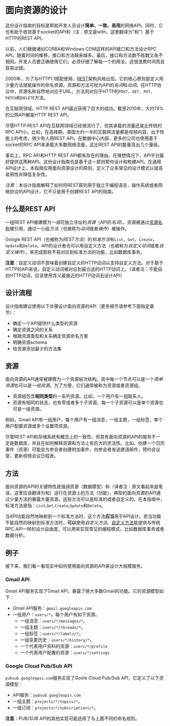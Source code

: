 # 面向资源的设计

这份设计指南的目标是帮助开发人员设计**简单、一致、易用**的网络API。同时，它也有助于收敛基于socket的API和（注：原文是with，这里翻译为“和”）基于HTTP的REST API。

以前，人们根据诸如CORBA和Windows COM这样的API接口和方法设计RPC API。随着时间的推移，接口和方法越来越多。最后，接口和方法数不胜数又各不相同。开发人员要正确使用它们，必须仔细了解每一个的用法，这很浪费时间而且容易出错。

2000年，为了与HTTP1.1搭配使用，[REST](https://en.wikipedia.org/wiki/Representational_state_transfer)架构风格出现。它的核心原则是定义用少量方法就能操作的命名资源。资源和方法可视为API的*名词*和*动词*。在HTTP协议中，资源名称自然地对应于URL，方法则对应于HTTP的`POST`、`GET`、`PUT`、`PATCH`和`DELETE`方法。

在互联网领域，HTTP REST API最近获得了巨大的成功。截至2010年，大约74%的公网API都是HTTP REST API。

尽管HTTP REST API在互联网领域已经很流行了，但其承载的流量还是比传统的RPC API小。比如，在高峰期，美国大约一半的互联网流量都是视频内容，出于性能上的考虑，很少有人用REST API。在数据中心内部，更多的公司也使用基于socket的RPC API来承载大多数网络流量，这比REST API的数量高出几个量级。

事实上，RPC API和HTTP REST API都有存在的理由。在理想情况下，API平台最好提供这两种API。这份设计指南也是基于这一原则帮你设计和构建API。在通用API设计上，本指南应用面向资源设计的原则，定义了众多常见的设计模式以提高易用性并降低复杂性。

*注意*：本设计指南解释了如何将REST原则用于独立于编程语言，操作系统或者网络协议的API设计，它不只是用于创建REST API的指南。

## 什么是REST API
一组REST API被建模为*一组*可独立寻址的*资源*（API的*名词*）。资源被通过[资源名称](https://cloud.google.com/apis/design/resource_names)被引用，通过一小组*方法*（也被称为*动词*或者*操作*）被操作。

Google REST API（也被称为*REST方法*）的*标准方法*有`List`，`Get`，`Create`，`Update`和`Delete`。API的设计者也可以用自定义方法（也被称为*自定义动词*或者*自定义操作*），来完成那些不易对应到标准方法的功能，比如数据库事务。

**注意**：自定义动词不意味着创建自定义的HTTP动词以支持自定义方法。对于基于HTTP的API来说，自定义动词被对应到最合适的HTTP动词上。（译者注：不能自创HTTP动词，应该使用含义最接近的HTTP动词去设计API）

## 设计流程

设计指南建议使用以下步骤设计面向资源的API（更多细节请参考下面指定章节）：
- 确定一个API提供什么类型的资源
- 确定资源之间的关系
- 根据资源类型和关系确定资源命名方案
- 明确资源schema
- 给资源添加最少的方法集


## 资源

面向资源的API通常被建模为一个资源层次结构。其中每一个节点可以是一个*简单资源*也可以是*一组资源*。为了方便，它们通常被称为资源或者资源组。

- 资源组包含**相同类型**的一系列资源。比如，一个用户有一组联系人。
- 资源有相同的状态，也有零或者多个子资源。每一个子资源可以是单个资源也可是一组资源。

例如，Gmail API有一组用户，每个用户有一组消息，一组主题，一组标签，单个用户配置资源或多个设置项资源。

尽管REST API和存储系统有概念上的一致性，但具有面向资源的API的服务不一定是数据库，并且在如何解释资源和方法上有巨大的灵活性。比如，创建一个日历事件（资源）可能会为参会者创建附加事件，向参会者发送邀请邮件，预约会议室，更新视频会议日程表。

## 方法
面向资源的API的关键特性是强调资源（数据模型）和（译者注：原文看起来是笔误，这里应该翻译为和）运行在资源上的方法（功能）。典型的面向资源的API通过少量方法的暴露大量资源。这些方法可以是标准的或者自定义的。在本指南中，标准方法是指：`List`,`Get`,`Create`,`Update`和`Delete`。

当API功能自然地映射到一个标准方法时，这个方法**应当**用于API设计。若当功能不能自然的映射到标准方法时，**可以**使用*自定义方法*。[自定义方法](05-自定义方法.md)能提供与传统RPC API一样的设计自由度，可以用来实现常见的编程模式，比如数据库事务或者数据分析。

## 例子
接下来，我们看一看现实中如何使用面向资源的API来设计大规模服务。

### Gmail API
Gmail API服务实现了Gmail API，暴露了绝大多数Gmail的功能。它的资源模型如下：

- Gmail API服务：`gmail.googleapis.com`
- 一组用户：`users/*`。每个用户有如下资源。
  - 一组消息：`users/*/messages/*`。
  - 一组主题：`users/*/threads/*`。
  - 一组标签：`users/*/labels/*`。
  - 一组变更历史：`users/*/history/*`。
  - 一个代表用户资料的资源：`users/*/profile`
  - 一个代表用户配置的资源：`users/*/settings`

### Google Cloud Pub/Sub API

`pubsub.googleapis.com`服务实现了Goole Cloud Pub/Sub API，它定义了以下资源模型：
- API服务：`pubsub.googleapis.com`
- 一组主题：`projects/*/topics/*`。
- 一组订阅：`projects/*/subscriptions/*`。

**注意**：PUB/SUB API的其他实现可能选用了与上面不同的命名规则。
